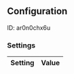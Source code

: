 # <nil>
## Configuration
ID:  ar0n0chx6u



### Settings
| Setting | Value  |
| :------------------------ | ---------------------------------------- |
 



